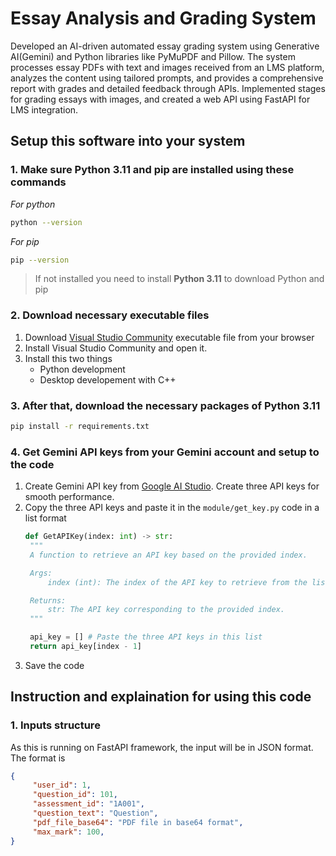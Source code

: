 # Essay Analysis and Grading System

Developed an AI-driven automated essay grading system using Generative AI(Gemini) and Python libraries like PyMuPDF and Pillow. The system processes essay PDFs with text and images received from an LMS platform, analyzes the content using tailored prompts, and provides a comprehensive report with grades and detailed feedback through APIs. Implemented stages for grading essays with images, and created a web API using FastAPI for LMS integration.

## Setup this software into your system

### 1. Make sure Python 3.11 and pip are installed using these commands

*For python*

```bash
python --version
```

*For pip*

```bash
pip --version
```

> If not installed you need to install **Python 3.11** to download Python and pip

### 2. Download necessary executable files

1. Download [Visual Studio Community](https://visualstudio.microsoft.com/downloads/) executable file from your browser
2. Install Visual Studio Community and open it.
3. Install this two things
   -  Python development
   -  Desktop developement with C++

### 3. After that, download the necessary packages of Python 3.11

```bash
pip install -r requirements.txt
```

### 4. Get Gemini API keys from your Gemini account and setup to the code

1. Create Gemini API key from [Google AI Studio](https://aistudio.google.com/app/apikey). Create three API keys for smooth performance.
2. Copy the three API keys and paste it in the `module/get_key.py` code in a list format
   ```python
   def GetAPIKey(index: int) -> str:
    """
    A function to retrieve an API key based on the provided index.

    Args:
        index (int): The index of the API key to retrieve from the list.

    Returns:
        str: The API key corresponding to the provided index.
    """
   
    api_key = [] # Paste the three API keys in this list
    return api_key[index - 1]
   ```
3. Save the code

## Instruction and explaination for using this code

### 1. Inputs structure

As this is running on FastAPI framework, the input will be in JSON format. The format is
   ```json
   {
        "user_id": 1,
        "question_id": 101,
        "assessment_id": "1A001",
        "question_text": "Question",
        "pdf_file_base64": "PDF file in base64 format",
        "max_mark": 100,
   }
